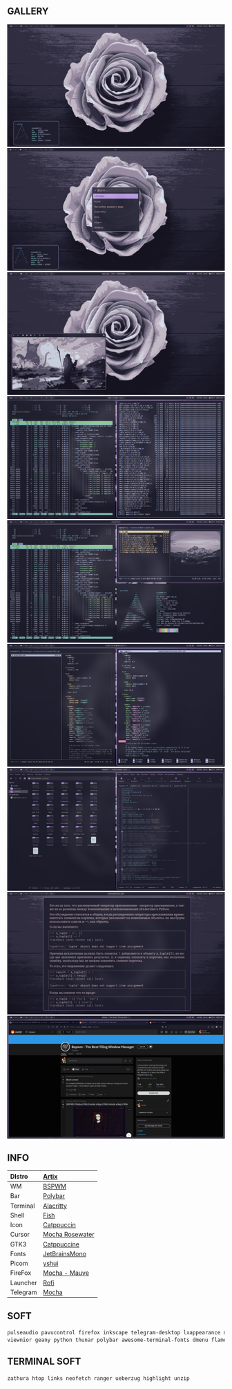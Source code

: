 ## GALLERY
<img src="https://raw.githubusercontent.com/dolg-off/bspwm_dotfiles/main/screenshot/1.png" lign="center"> 

<img src="https://raw.githubusercontent.com/dolg-off/bspwm_dotfiles/main/screenshot/6.png" lign="center"> 

<img src="https://raw.githubusercontent.com/dolg-off/bspwm_dotfiles/main/screenshot/8.png" lign="center">

<img src="https://raw.githubusercontent.com/dolg-off/bspwm_dotfiles/main/screenshot/9.png" lign="center"> 

<img src="https://raw.githubusercontent.com/dolg-off/bspwm_dotfiles/main/screenshot/2.png" lign="center"> 

<img src="https://raw.githubusercontent.com/dolg-off/bspwm_dotfiles/main/screenshot/4.png" ign="center"> 

<img src="https://raw.githubusercontent.com/dolg-off/bspwm_dotfiles/main/screenshot/3.png" lign="center"> 

<img src="https://raw.githubusercontent.com/dolg-off/bspwm_dotfiles/main/screenshot/5.png" lign="center"> 

<img src="https://raw.githubusercontent.com/dolg-off/bspwm_dotfiles/main/screenshot/7.png" lign="center"> 




## INFO
|DIstro|[Artix](https://artixlinux.org/)|
|:---|:---|
|WM|[BSPWM](https://github.com/baskerville/bspwm)|
|Bar|[Polybar](https://github.com/polybar/polybar)|
|Terminal|[Alacritty](https://github.com/alacritty/alacritty)|
|Shell|[Fish](https://fishshell.com/)|
|Icon|[Catppuccin](https://www.gnome-look.org/p/1715570)|
|Cursor|[Mocha Rosewater](https://github.com/catppuccin/cursors)|
|GTK3|[Catppuccine](https://www.gnome-look.org/p/1715554/)|
|Fonts|[JetBrainsMono](https://www.jetbrains.com/lp/mono/)|
|Picom|[yshui](https://github.com/yshui/picom)|
|FireFox|[Mocha - Mauve](https://addons.mozilla.org/ru/firefox/addon/catppuccin-mocha-mauve-git/?utm_content=addons-manager-reviews-link&utm_medium=firefox-browser&utm_source=firefox-browser)|
|Launcher|[Rofi](https://github.com/davatorium/rofi)| 
|Telegram|[Mocha](https://t.me/addtheme/ctp_mocha)| 
## SOFT 

```bash
pulseaudio pavucontrol firefox inkscape telegram-desktop lxappearance nitrogen 
viewnior geany python thunar polybar awesome-terminal-fonts dmenu flameshot picom
``` 
  
## TERMINAL SOFT  
```bash
zathura htop links neofetch ranger ueberzug highlight unzip
```  
